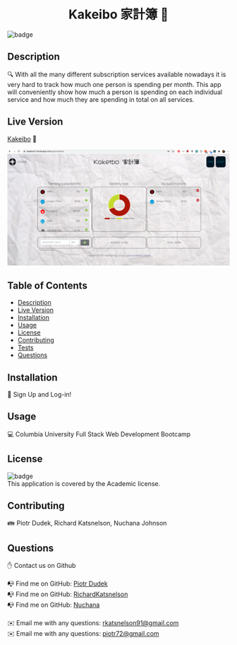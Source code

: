 
<h1 align="center">Kakeibo 家計簿 👋</h1>
  
![badge](https://img.shields.io/badge/license-Academic-brightgreen)<br />
## Description
🔍 With all the many different subscription services available nowadays it is very hard to track how much one person is spending per month. This app will conveniently show how much a person is spending on each individual service and how much they are spending in total on all services.

## Live Version
[Kakeibo](https://kakeibo21.herokuapp.com/) 🚀

<p align="center">
  <img src="https://raw.githubusercontent.com/Piotr72us/piotr-portfolio-react/main/src/img/kakeibo-screen.png">
</p>


## Table of Contents
- [Description](#description)
- [Live Version](#LiveVersion)
- [Installation](#installation)
- [Usage](#usage)
- [License](#license)
- [Contributing](#contributing)
- [Tests](#tests)
- [Questions](#questions)
## Installation
💾 Sign Up and Log-in!
## Usage
💻 Columbia University Full Stack Web Development Bootcamp
## License
![badge](https://img.shields.io/badge/license-Academic-brightgreen)
<br />
This application is covered by the Academic license. 
## Contributing
👪 Piotr Dudek, Richard Katsnelson, Nuchana Johnson

## Questions
✋ Contact us on Github<br />
<br />
📭 Find me on GitHub: [Piotr Dudek](https://github.com/Piotr72us)<br />
📭 Find me on GitHub: [RichardKatsnelson](https://github.com/RichardKatsnelson)<br />
📭 Find me on GitHub: [Nuchana](https://github.com/nuchana)<br />
<br />
✉️ Email me with any questions: rkatsnelson91@gmail.com<br />
✉️ Email me with any questions: piotr72@gmail.com<br />


